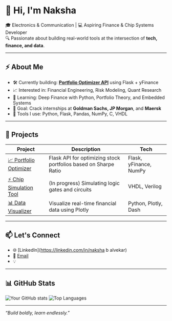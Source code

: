 # 👋 Hi, I'm Naksha

🎓 Electronics & Communication | 💻 Aspiring Finance & Chip Systems Developer  
🔍 Passionate about building real-world tools at the intersection of **tech, finance, and data**.

---

## ⚡ About Me

- 🛠️ Currently building: **[Portfolio Optimizer API](https://github.com/naksha2-2/portfolio_optimizer)** using Flask + yFinance  
- 📈 Interested in: Financial Engineering, Risk Modeling, Quant Research  
- 🧠 Learning: Deep Finance with Python, Portfolio Theory, and Embedded Systems  
- 🎯 Goal: Crack internships at **Goldman Sachs, JP Morgan**, and **Maersk**  
- 🧰 Tools I use: Python, Flask, Pandas, NumPy, C, VHDL

---

## 🚀 Projects

| Project | Description | Tech |
|--------|-------------|------|
| [📈 Portfolio Optimizer](https://github.com/naksha2-2/portfolio_optimizer) | Flask API for optimizing stock portfolios based on Sharpe Ratio | Flask, yFinance, NumPy |
| [⚡ Chip Simulation Tool](#) | (In progress) Simulating logic gates and circuits | VHDL, Verilog |
| [📊 Data Visualizer](#) | Visualize real-time financial data using Plotly | Python, Plotly, Dash |

---

## 📫 Let's Connect

- 🌐 [LinkedIn](https://linkedin.com/in/naksha b alvekar)
- 📨 [Email](mailto:nakshab326@gmail.com)
- 💡 

---

## 📊 GitHub Stats

![Your GitHub stats](https://github-readme-stats.vercel.app/api?username=naksha2-2&show_icons=true&theme=radical)
![Top Languages](https://github-readme-stats.vercel.app/api/top-langs/?username=naksha2-2&layout=compact&theme=radical)

---

_“Build boldly, learn endlessly.”_
